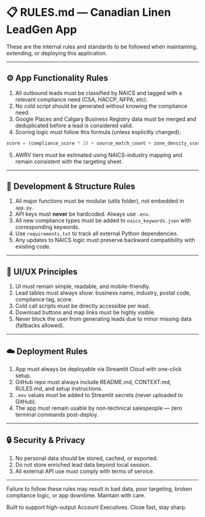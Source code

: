 # 📋 RULES.md — Canadian Linen LeadGen App

These are the internal rules and standards to be followed when maintaining, extending, or deploying this application.

---

## ⚙️ App Functionality Rules
1. All outbound leads must be classified by NAICS and tagged with a relevant compliance need (CSA, HACCP, NFPA, etc).
2. No cold script should be generated without knowing the compliance need.
3. Google Places and Calgary Business Registry data must be merged and deduplicated before a lead is considered valid.
4. Scoring logic must follow this formula (unless explicitly changed):
```python
score = (compliance_score * 2) + source_match_count + zone_density_score
```
5. AWRV tiers must be estimated using NAICS-industry mapping and remain consistent with the targeting sheet.

---

## 🧱 Development & Structure Rules
1. All major functions must be modular (utils folder), not embedded in `app.py`.
2. API keys must **never** be hardcoded. Always use `.env`.
3. All new compliance types must be added to `naics_keywords.json` with corresponding keywords.
4. Use `requirements.txt` to track all external Python dependencies.
5. Any updates to NAICS logic must preserve backward compatibility with existing code.

---

## 💼 UI/UX Principles
1. UI must remain simple, readable, and mobile-friendly.
2. Lead tables must always show: business name, industry, postal code, compliance tag, score.
3. Cold call scripts must be directly accessible per lead.
4. Download buttons and map links must be highly visible.
5. Never block the user from generating leads due to minor missing data (fallbacks allowed).

---

## ☁️ Deployment Rules
1. App must always be deployable via Streamlit Cloud with one-click setup.
2. GitHub repo must always include README.md, CONTEXT.md, RULES.md, and setup instructions.
3. `.env` values must be added to Streamlit secrets (never uploaded to GitHub).
4. The app must remain usable by non-technical salespeople — zero terminal commands post-deploy.

---

## 🔒 Security & Privacy
1. No personal data should be stored, cached, or exported.
2. Do not store enriched lead data beyond local session.
3. All external API use must comply with terms of service.

---

Failure to follow these rules may result in bad data, poor targeting, broken compliance logic, or app downtime. Maintain with care.

Built to support high-output Account Executives. Close fast, stay sharp.
